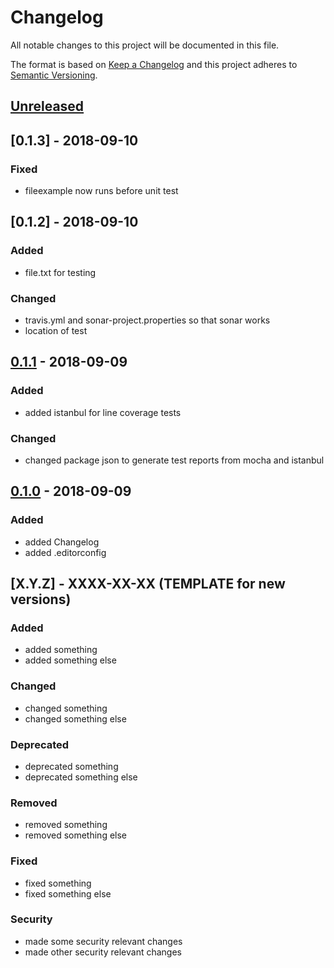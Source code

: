 # Changelog

All notable changes to this project will be documented in this file.

The format is based on [Keep a Changelog](http://keepachangelog.com/en/1.0.0/)
and this project adheres to [Semantic Versioning](http://semver.org/spec/v2.0.0.html).

## [Unreleased]

## [0.1.3] - 2018-09-10

### Fixed

- fileexample now runs before unit test 

## [0.1.2] - 2018-09-10

### Added

- file.txt for testing

### Changed

- travis.yml and sonar-project.properties so that sonar works
- location of test 

## [0.1.1] - 2018-09-09

### Added

- added istanbul for line coverage tests

### Changed

- changed package json to generate test reports from mocha and istanbul

## [0.1.0] - 2018-09-09

### Added

- added Changelog
- added .editorconfig

## [X.Y.Z] - XXXX-XX-XX (TEMPLATE for new versions)

### Added

- added something
- added something else

### Changed

- changed something
- changed something else

### Deprecated

- deprecated something
- deprecated something else

### Removed

- removed something
- removed something else

### Fixed

- fixed something
- fixed something else

### Security

- made some security relevant changes
- made other security relevant changes

[unreleased]: https://github.com/cryptoexamples/java-crypto-examples/compare/v0.4.1...HEAD
[0.4.1]: https://github.com/cryptoexamples/java-crypto-examples/compare/v0.4.0...v0.4.1
[0.4.0]: https://github.com/cryptoexamples/java-crypto-examples/compare/v0.3.0...v0.4.0
[0.3.0]: https://github.com/cryptoexamples/java-crypto-examples/compare/v0.2.0...v0.3.0
[0.2.0]: https://github.com/cryptoexamples/java-crypto-examples/compare/v0.1.1...v0.2.0
[0.1.1]: https://github.com/cryptoexamples/java-crypto-examples/compare/v0.1.0...v0.1.1
[0.1.0]: https://github.com/cryptoexamples/java-crypto-examples/releases/tag/v0.1.0
